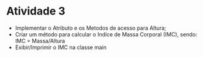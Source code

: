 # Atividade 3
- Implementar o Atributo e os Metodos de acesso para Altura;  
- Criar um método para calcular o Indíce de Massa Corporal (IMC), sendo: IMC = Massa/Altura  
- Exibir/Imprimir o IMC na classe main

